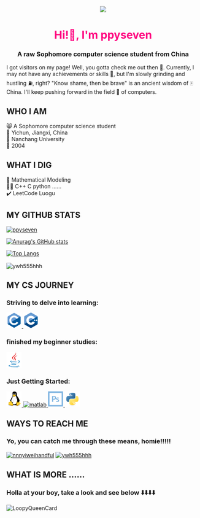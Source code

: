 <p align="center"><img src="https://i.imgur.com/A6bWGFl.gif"/></p>
<h1 align="center" style="color: #FF007F;">Hi!🤜, I'm ppyseven</h1>
<h3 align="center">A raw Sophomore computer science student from China</h3>

I got visitors on my page! Well, you gotta check me out then 👀. Currently, I may not have any achievements or skills 🤫, but I'm slowly grinding and hustling ⛽️, right? "Know shame, then be brave" is an ancient wisdom of 🀄️ China. I'll keep pushing forward in the field 📁 of computers.
## WHO I AM  
😸 A Sophomore computer science student  
📍 Yichun, Jiangxi, China  
🏫 Nanchang University  
🎂 2004  
## WHAT I DIG  
🔢 Mathematical Modeling  
👨‍💻 C++  C  python  ......  
✔️ LeetCode  Luogu  
## MY GITHUB STATS



<p align="left"> <a href="https://github.com/ryo-ma/github-profile-trophy"><img src="https://github-profile-trophy.vercel.app/?username=ppyseven&theme=oldie&row=2&column=3" alt="ppyseven" /></a> </p>





[![Anurag's GitHub stats](https://github-readme-stats.vercel.app/api?username=ppyseven&count_private=true&show_icons=true&theme=rose)](https://github.com/ppyseven/github-readme-stats)

[![Top Langs](https://github-readme-stats.vercel.app/api/top-langs/?username=ppyseven&theme=rose)](https://github.com/anuraghazra/github-readme-stats)

<p><img align="center" src="https://github-readme-streak-stats.herokuapp.com/?user=ppyseven&theme=rose" alt="ywh555hhh" /></p>

## MY CS JOURNEY
<!-- 会的东西以及 正在学习的 东西-->



<h3 align="left">Striving to delve into learning:</h3>
<p align="left"> <a href="https://www.cprogramming.com/" target="_blank" rel="noreferrer"> <img src="https://raw.githubusercontent.com/devicons/devicon/master/icons/c/c-original.svg" alt="c" width="40" height="40"/> </a> <a href="https://www.w3schools.com/cpp/" target="_blank" rel="noreferrer"> <img src="https://raw.githubusercontent.com/devicons/devicon/master/icons/cplusplus/cplusplus-original.svg" alt="cplusplus" width="40" height="40"/> </a> <a href="https://www.java.com" target="_blank" rel="noreferrer"> </a> </p>



<h3 align="left">finished my beginner studies:</h3>
<p align="left"> <a href="https://www.cprogramming.com/" target="_blank" rel="noreferrer"> <img src="https://raw.githubusercontent.com/devicons/devicon/master/icons/java/java-original.svg" alt="java" width="40" height="40"/> </a> <a href="https://www.linux.org/" target="_blank" rel="noreferrer"> </a> </p>



<h3 align="left">Just Getting Started:</h3>
<p align="left"> <a href="https://www.cprogramming.com/" target="_blank" rel="noreferrer"> <img src="https://raw.githubusercontent.com/devicons/devicon/master/icons/linux/linux-original.svg" alt="linux" width="40" height="40"/> </a> <a href="https://www.mathworks.com/" target="_blank" rel="noreferrer"> <img src="https://upload.wikimedia.org/wikipedia/commons/2/21/Matlab_Logo.png" alt="matlab" width="40" height="40"/> </a> <a href="https://www.photoshop.com/en" target="_blank" rel="noreferrer"> <img src="https://raw.githubusercontent.com/devicons/devicon/master/icons/photoshop/photoshop-line.svg" alt="photoshop" width="40" height="40"/> </a> <a href="https://www.python.org" target="_blank" rel="noreferrer"> <img src="https://raw.githubusercontent.com/devicons/devicon/master/icons/python/python-original.svg" alt="python" width="40" height="40"/> </a> </p>

## WAYS TO REACH ME
<!-- 联系方式 -->
<h3 align="left">Yo, you can catch me through these means, homie!!!!!</h3>
<p align="left">
<a href="https://twitter.com/nnnyiweihandful" target="_blank"><img align="center" src="https://raw.githubusercontent.com/rahuldkjain/github-profile-readme-generator/master/src/images/icons/Social/twitter.svg" alt="nnnyiweihandful" height="30" width="40" /></a>
<a href="https://leetcode.cn/u/ywh555hhh/" target="_blank"><img align="center" src="https://raw.githubusercontent.com/rahuldkjain/github-profile-readme-generator/master/src/images/icons/Social/leet-code.svg" alt="ywh555hhh" height="30" width="40" /></a>
</p>


## WHAT IS MORE ......


<h3 align="left">Holla at your boy, take a look and see below  
⬇️⬇️⬇️⬇️ 
</h3>
 

<p align="left"><img src="homepage_media/LoopyQueenCard.gif" alt="LoopyQueenCard" width="500"></p>



<!--
**ywh555hhh/ywh555hhh** is a ✨ _special_ ✨ repository because its `README.md` (this file) appears on your GitHub profile.

Here are some ideas to get you started:
All you gotta do is click once, and it'll be able to send me an email
[![Gmail](https://img.shields.io/badge/-Gmail-c14438?style=flat&logo=Gmail&logoColor=white)](mailto:weihanyi668@gmail.com)


<p align="left"> <a href="https://twitter.com/nnnyiweihandful" target="blank"><img src="https://img.shields.io/twitter/follow/nnnyiweihandful?logo=twitter&style=for-the-badge" alt="nnnyiweihandful" /></a> </p>
💘 this means a arrow into my heaet, that arrow must be something greatly special， Jesus 😼 ！！   
 一颗会转的地球
 <img src="https://github.com/TheDudeThatCode/TheDudeThatCode/blob/master/Assets/Earth.gif" width="24px">
 <img src="https://media.giphy.com/media/WUlplcMpOCEmTGBtBW/giphy.gif" width="30">
- 🔭 I’m currently working on ...
- 🌱 I’m currently learning ...
- 👯 I’m looking to collaborate on ...
- 🤔 I’m looking for help with ...
- 💬 Ask me about ...
- 📫 How to reach me: ...
- 😄 Pronouns: ...
- ⚡ Fun fact: ...
-->
